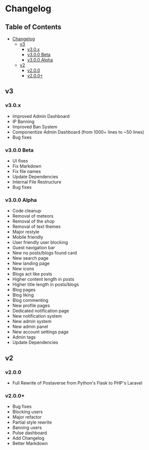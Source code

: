 # Changelog
## Table of Contents
- [Changelog](#changelog)
  - [v3](#v3)
    - [v3.0.x](#v30x)
    - [v3.0.0 Beta](#v300-beta)
    - [v3.0.0 Alpha](#v300-alpha)
  - [v2](#v2)
    - [v2.0.0](#v200)
    - [v2.0.0+](#v200-1)

## v3

### v3.0.x
* Improved Admin Dashboard
* IP Banning
* Improved Ban System
* Componentize Admin Dashboard (from 1000+ lines to ~50 lines)
* Bug fixes

### v3.0.0 Beta
* UI fixes
* Fix Markdown
* Fix file names
* Update Dependencies
* Internal File Restructure
* Bug fixes

### v3.0.0 Alpha
* Code cleanup
* Removal of meteors
* Removal of the shop
* Removal of text themes
* Major restyle
* Mobile friendly
* User friendly user blocking
* Guest navigation bar
* New no posts/blogs found card
* New search page
* New landing page
* New icons
* Blogs act like posts
* Higher content length in posts
* Higher title length in posts/blogs
* Blog pages
* Blog liking
* Blog commenting
* New profile pages
* Dedicated notification page
* New notification system
* New admin system
* New admin panel
* New account settings page
* Admin tags
* Update Dependencies

## v2

### v2.0.0
* Full Rewrite of Postaverse from Python's Flask to PHP's Laravel

### v2.0.0+
* Bug fixes
* Blocking users
* Major refactor
* Partial style rewrite
* Banning users
* Pulse dashboard
* Add Changelog
* Better Markdown
